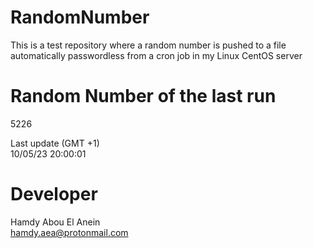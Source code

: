 # RandomNumber    
This is a test repository where a random number is pushed to a file automatically passwordless from a cron job in my Linux CentOS server    
# Random Number of the last run   
5226
      
Last update (GMT +1)    
10/05/23 20:00:01
# Developer    
Hamdy Abou El Anein   
hamdy.aea@protonmail.com
